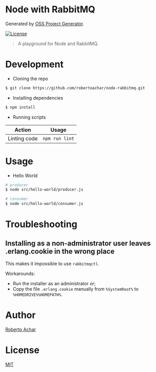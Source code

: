 # Node with RabbitMQ

Generated by [OSS Project Generator](http://bit.ly/generator-oss-project).

[![License][license-badge]][license-url]

> A playground for Node and RabbitMQ.

# Development

* Cloning the repo

```bash
$ git clone https://github.com/robertoachar/node-rabbitmq.git
```

* Installing dependencies

```bash
$ npm install
```

* Running scripts

Action | Usage
------ | -----
Linting code              | `npm run lint`

# Usage

* Hello World

```bash
# producer
$ node src/hello-world/producer.js

# consumer
$ node src/hello-world/consumer.js
```

# Troubleshooting

## Installing as a non-administrator user leaves .erlang.cookie in the wrong place

This makes it impossible to use `rabbitmqctl`.

Workarounds:

* Run the installer as an administrator _or_;
* Copy the file `.erlang.cookie` manually from `%SystemRoot%` to `%HOMEDRIVE%%HOMEPATH%`.

# Author

[Roberto Achar](https://twitter.com/robertoachar)

# License

[MIT](https://github.com/robertoachar/node-rabbitmq/blob/master/LICENSE)

[license-badge]: https://img.shields.io/github/license/robertoachar/node-rabbitmq.svg
[license-url]: https://opensource.org/licenses/MIT
